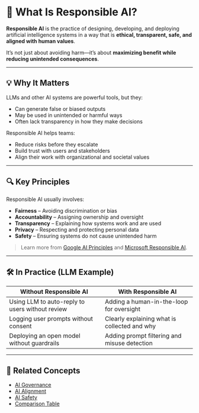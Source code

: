 # 🤖 What Is Responsible AI?

**Responsible AI** is the practice of designing, developing, and deploying artificial intelligence systems in a way that is **ethical, transparent, safe, and aligned with human values**.

It’s not just about avoiding harm—it’s about **maximizing benefit while reducing unintended consequences**.

---

## 💡 Why It Matters

LLMs and other AI systems are powerful tools, but they:
- Can generate false or biased outputs
- May be used in unintended or harmful ways
- Often lack transparency in how they make decisions

Responsible AI helps teams:
- Reduce risks before they escalate
- Build trust with users and stakeholders
- Align their work with organizational and societal values

---

## 🔍 Key Principles

Responsible AI usually involves:
- **Fairness** – Avoiding discrimination or bias
- **Accountability** – Assigning ownership and oversight
- **Transparency** – Explaining how systems work and are used
- **Privacy** – Respecting and protecting personal data
- **Safety** – Ensuring systems do not cause unintended harm

> Learn more from [Google AI Principles](https://ai.google/responsibilities/responsible-ai-practices) and [Microsoft Responsible AI](https://www.microsoft.com/en-us/ai/responsible-ai).

---

## 🛠️ In Practice (LLM Example)

| Without Responsible AI | With Responsible AI |
|------------------------|---------------------|
| Using LLM to auto-reply to users without review | Adding a human-in-the-loop for oversight |
| Logging user prompts without consent | Clearly explaining what is collected and why |
| Deploying an open model without guardrails | Adding prompt filtering and misuse detection |

---

## 📎 Related Concepts

- [AI Governance](./ai-governance.md)
- [AI Alignment](./ai-alignment.md)
- [AI Safety](./ai-safety.md)
- [Comparison Table](./comparisons.md)
